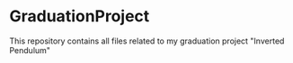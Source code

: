 # GraduationProject
This repository contains all files related to my graduation project "Inverted Pendulum"
